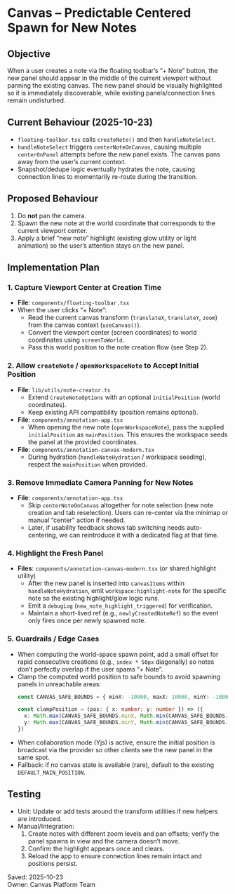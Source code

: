 # Canvas – Predictable Centered Spawn for New Notes

## Objective
When a user creates a note via the floating toolbar’s “+ Note” button, the new panel should appear in the middle of the current viewport without panning the existing canvas. The new panel should be visually highlighted so it is immediately discoverable, while existing panels/connection lines remain undisturbed.

## Current Behaviour (2025-10-23)
- `floating-toolbar.tsx` calls `createNote()` and then `handleNoteSelect`.
- `handleNoteSelect` triggers `centerNoteOnCanvas`, causing multiple `centerOnPanel` attempts before the new panel exists. The canvas pans away from the user’s current context.
- Snapshot/dedupe logic eventually hydrates the note, causing connection lines to momentarily re-route during the transition.

## Proposed Behaviour
1. Do **not** pan the camera.
2. Spawn the new note at the world coordinate that corresponds to the current viewport center.
3. Apply a brief “new note” highlight (existing glow utility or light animation) so the user’s attention stays on the new panel.

## Implementation Plan

### 1. Capture Viewport Center at Creation Time
- **File**: `components/floating-toolbar.tsx`
- When the user clicks “+ Note”:
  - Read the current canvas transform (`translateX`, `translateY`, `zoom`) from the canvas context (`useCanvas()`).
  - Convert the viewport center (screen coordinates) to world coordinates using `screenToWorld`.
  - Pass this world position to the note creation flow (see Step 2).

### 2. Allow `createNote` / `openWorkspaceNote` to Accept Initial Position
- **File**: `lib/utils/note-creator.ts`
  - Extend `CreateNoteOptions` with an optional `initialPosition` (world coordinates).
  - Keep existing API compatibility (position remains optional).
- **File**: `components/annotation-app.tsx`
  - When opening the new note (`openWorkspaceNote`), pass the supplied `initialPosition` as `mainPosition`. This ensures the workspace seeds the panel at the provided coordinates.
- **File**: `components/annotation-canvas-modern.tsx`
  - During hydration (`handleNoteHydration` / workspace seeding), respect the `mainPosition` when provided.

### 3. Remove Immediate Camera Panning for New Notes
- **File**: `components/annotation-app.tsx`
  - Skip `centerNoteOnCanvas` altogether for note selection (new note creation and tab reselection). Users can re-center via the minimap or manual “center” action if needed.
  - Later, if usability feedback shows tab switching needs auto-centering, we can reintroduce it with a dedicated flag at that time.

### 4. Highlight the Fresh Panel
- **Files**: `components/annotation-canvas-modern.tsx` (or shared highlight utility)
  - After the new panel is inserted into `canvasItems` within `handleNoteHydration`, emit `workspace:highlight-note` for the specific note so the existing highlight/glow logic runs.
  - Emit a `debugLog` (`new_note_highlight_triggered`) for verification.
  - Maintain a short-lived ref (e.g., `newlyCreatedNoteRef`) so the event only fires once per newly spawned note.

### 5. Guardrails / Edge Cases
- When computing the world-space spawn point, add a small offset for rapid consecutive creations (e.g., `index * 50px` diagonally) so notes don’t perfectly overlap if the user spams “+ Note”.
- Clamp the computed world position to safe bounds to avoid spawning panels in unreachable areas:
  ```ts
  const CANVAS_SAFE_BOUNDS = { minX: -10000, maxX: 10000, minY: -10000, maxY: 10000 }
  ```
  ```ts
  const clampPosition = (pos: { x: number; y: number }) => ({
    x: Math.max(CANVAS_SAFE_BOUNDS.minX, Math.min(CANVAS_SAFE_BOUNDS.maxX, pos.x)),
    y: Math.max(CANVAS_SAFE_BOUNDS.minY, Math.min(CANVAS_SAFE_BOUNDS.maxY, pos.y)),
  })
  ```
- When collaboration mode (Yjs) is active, ensure the initial position is broadcast via the provider so other clients see the new panel in the same spot.
- Fallback: if no canvas state is available (rare), default to the existing `DEFAULT_MAIN_POSITION`.

## Testing
- Unit: Update or add tests around the transform utilities if new helpers are introduced.
- Manual/Integration:
  1. Create notes with different zoom levels and pan offsets; verify the panel spawns in view and the camera doesn’t move.
  2. Confirm the highlight appears once and clears.
  3. Reload the app to ensure connection lines remain intact and positions persist.

Saved: 2025-10-23  
Owner: Canvas Platform Team

